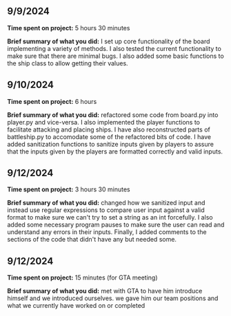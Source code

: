## 9/9/2024

**Time spent on project:** 5 hours 30 minutes

**Brief summary of what you did:** I set up core functionality of the board implementing a variety of methods. I also tested the current functionality to make sure that there are minimal bugs. I also added some basic functions to the ship class to allow getting their values.



## 9/10/2024

**Time spent on project:** 6 hours

**Brief summary of what you did:** refactored some code from board.py into player.py and vice-versa. I also implemented the player functions to facilitate attacking and placing ships. I have also reconstructed parts of battleship.py to accomodate some of the refactored bits of code. I have added sanitization functions to sanitize inputs given by players to assure that the inputs given by the players are formatted correctly and valid inputs.



## 9/12/2024

**Time spent on project:** 3 hours 30 minutes

**Brief summary of what you did:** changed how we sanitized input and instead use regular expressions to compare user input against a valid format to make sure we can't try to set a string as an int forcefully. I also added some necessary program pauses to make sure the user can read and understand any errors in their inputs. Finally, I added comments to the sections of the code that didn't have any but needed some.



## 9/12/2024

**Time spent on project:** 15 minutes (for GTA meeting)

**Brief summary of what you did:** met with GTA to have him introduce himself and we introduced ourselves. we gave him our team positions and what we currently have worked on or completed